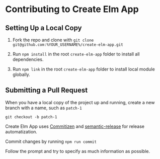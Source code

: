 # Contributing to Create Elm App

## Setting Up a Local Copy

1. Fork the repo and clone with `git clone git@github.com:%YOUR_USERNAME%/create-elm-app.git`

2. Run `npm install` in the root `create-elm-app` folder to install all dependencies.

3. Run `npm link` in the root `create-elm-app` folder to install local module globally.

## Submitting a Pull Request

When you have a local copy of the project up and running, create a new branch with a name, such as `patch-1`

```
git checkout -b patch-1
```

Create Elm App uses [Commitizen](https://github.com/commitizen/cz-cli) and [semantic-release](https://github.com/semantic-release/semantic-release) for release automatization.

Commit changes by running `npm run commit`

Follow the prompt and try to specify as much information as possible.
